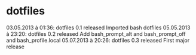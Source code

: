 dotfiles
========
03.05.2013 à 01:36: dotfiles 0.1 released
Imported bash dotfiles
05.05.2013 à 23:20: dotfiles 0.2 released
Add bash_prompt_alt and bash_prompt_off and bash_profile.local
05.07.2013 à 20:26: dotfiles 0.3 released
First major release
